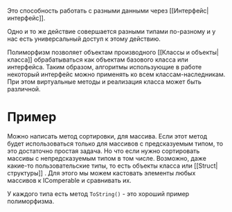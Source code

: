 
Это способность работать с разными данными через [[Интерфейс|интерфейс]].

Одно и то же действие совершается разными типами по-разному и у нас есть универсальный доступ к этому действию.

Полиморфизм позволяет объектам производного [[Классы и объекты|класса]] обрабатываться как объектам базового класса или интерфейса. Таким образом, алгоритмы использующие в работе некоторый интерфейс можно применять ко всем классам-наследникам. При этом виртуальные методы и реализация класса может быть различной.

# Пример

Можно написать метод сортировки, для массива. Если этот метод будет использоваться только для массивов с предсказуемым типом, то это достаточно простая задача. Но что если нужно сортировать массивы с непредсказуемым типом в том числе. Возможно, даже какие-то пользовательские типы, то есть объекты класса или [[Struct|структуры]] . Для этого мы можем кастовать элементы любых массивов к IComperable и сравнивать их.

У каждого типа есть метод `ToString()` - это хороший пример полиморфизма.